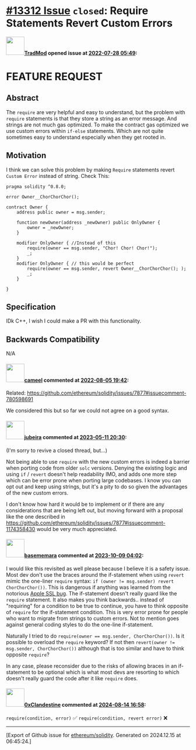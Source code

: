 # [\#13312 Issue](https://github.com/ethereum/solidity/issues/13312) `closed`: Require Statements Revert Custom Errors

#### <img src="https://avatars.githubusercontent.com/u/99166851?u=bd338e9186024272625ec0dea60c1115fbbb1a89&v=4" width="50">[TradMod](https://github.com/TradMod) opened issue at [2022-07-28 05:49](https://github.com/ethereum/solidity/issues/13312):

# FEATURE REQUEST

## Abstract

The `require` are very helpful and easy to understand, but the problem with `require` statements is that they store a string as an error message. And strings are not much gas optimized. To make the contract gas optimized we use custom errors within `if-else` statements. Which are not quite sometimes easy to understand especially when they get rooted in.

## Motivation

I think we can solve this problem by making `Require` statements revert `Custom Error` instead of string.
Check This:
```solidity
pragma solidity ^0.8.0;

error Owner__ChorChorChor();

contract Owner {
    address public owner = msg.sender;

    function newOwner(address _newOwner) public OnlyOwner {
        owner = _newOwner;
    }

    modifier OnlyOwner { //Instead of this 
        require(owner == msg.sender, "Chor! Chor! Chor!");
        _;
    }
    modifier OnlyOwner { // this would be perfect
        require(owner == msg.sender, revert Owner__ChorChorChor(); );
        _;
    }
    
}
```

## Specification

IDk C++, I wish I could make a PR with this functionality.

## Backwards Compatibility

N/A


#### <img src="https://avatars.githubusercontent.com/u/137030?v=4" width="50">[cameel](https://github.com/cameel) commented at [2022-08-05 19:42](https://github.com/ethereum/solidity/issues/13312#issuecomment-1206799726):

Related: https://github.com/ethereum/solidity/issues/7877#issuecomment-780598691

We considered this but so far we could not agree on a good syntax.

#### <img src="https://avatars.githubusercontent.com/u/2480899?u=e40e81dc9cd3e62a97abce80a308e5b2eadd6db1&v=4" width="50">[jubeira](https://github.com/jubeira) commented at [2023-05-11 20:30](https://github.com/ethereum/solidity/issues/13312#issuecomment-1544636636):

(I'm sorry to revive a closed thread, but...)

Not being able to use `require` with the new custom errors is indeed a barrier when porting code from older `solc` versions.
Denying the existing logic and using `if` / `revert` doesn't help readability IMO, and adds one more step which can be error prone when porting large codebases. I know you can opt out and keep using strings, but it's a pity to do so given the advantages of the new custom errors.

I don't know how hard it would be to implement or if there are any considerations that are being left out, but moving forward with a proposal like the one described in https://github.com/ethereum/solidity/issues/7877#issuecomment-1174358430 would be very much appreciated.

#### <img src="https://avatars.githubusercontent.com/u/892152?u=e4096df63dbabb03234de4500965c8c606308a8b&v=4" width="50">[basememara](https://github.com/basememara) commented at [2023-10-09 04:02](https://github.com/ethereum/solidity/issues/13312#issuecomment-1752316315):

I would like this revisited as well please because I believe it is a safety issue. Most dev don't use the braces around the if-statement when using `revert` mimic the one-liner `require` syntax: `if (owner != msg.sender) revert ChorChorChor())`. This is dangerous if anything was learned from the notorious [Apple SSL bug](https://dwheeler.com/essays/apple-goto-fail.html). The if-statement doesn't really guard like the `require` statement. It also makes you think backwards.. instead of "requiring" for a condition to be true to continue, you have to think opposite of `require` for the if-statement condition. This is very error prone for people who want to migrate from strings to custom errors. Not to mention goes against general coding styles to do the one-line if-statement.

Naturally I tried to do `require(owner == msg.sender, ChorChorChor())`. Is it possible to overload the `require` keyword? If not then `revert(owner != msg.sender, ChorChorChor())` although that is too similar and have to think opposite `require`?

In any case, please reconsider due to the risks of allowing braces in an if-statement to be optional which is what most devs are resorting to which doesn't really guard the code after it like `require` does.

#### <img src="https://avatars.githubusercontent.com/u/96172957?u=e3c31f84c6d251beafc6ebfafaea4c971cd5d356&v=4" width="50">[0xClandestine](https://github.com/0xClandestine) commented at [2024-08-14 16:58](https://github.com/ethereum/solidity/issues/13312#issuecomment-2289319634):

`require(condition, error)` ✅
`require(condition, revert error)` ❌


-------------------------------------------------------------------------------



[Export of Github issue for [ethereum/solidity](https://github.com/ethereum/solidity). Generated on 2024.12.15 at 06:45:24.]
